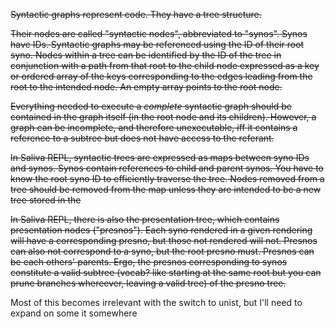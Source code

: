 ~~Syntactic graphs represent code. They have a tree structure.~~

~~Their nodes are called "syntactic nodes", abbreviated to "synos". Synos have IDs. Syntactic graphs may be referenced using the ID of their root syno. Nodes within a tree can be identified by the ID of the tree in conjunction with a path from that root to the child node expressed as a key or ordered array of the keys corresponding to the edges leading from the root to the intended node. An empty array points to the root node.~~

~~Everything needed to execute a _complete_ syntactic graph should be contained in the graph itself (in the root node and its children). However, a graph can be incomplete, and therefore unexecutable, iff it contains a reference to a subtree but does not have access to the referant.~~

~~In Saliva REPL, syntactic trees are expressed as maps between syno IDs and synos. Synos contain references to child and parent synos. You have to know the root syno ID to efficiently traverse the tree. Nodes removed from a tree should be removed from the map unless they are intended to be a new tree stored in the~~

~~In Saliva REPL, there is also the presentation tree, which contains presentation nodes ("presnos"). Each syno rendered in a given rendering will have a corresponding presno, but those not rendered will not. Presnos can also not correspond to a syno, but the root presno must. Presnos can be each others' parents. Ergo, the presnos corresponding to synos constitute a valid subtree (vocab? like starting at the same root but you can prune branches whereever, leaving a valid tree) of the presno tree.~~

Most of this becomes irrelevant with the switch to unist, but I'll need to expand on some it somewhere
